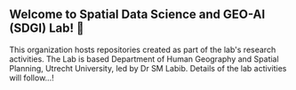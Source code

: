 ## Welcome to Spatial Data Science and GEO-AI (SDGI) Lab! 👋

This organization hosts repositories created as part of the lab's research activities.
The Lab is based Department of Human Geography and Spatial Planning, Utrecht University, led by Dr SM Labib.
Details of the lab activities will follow...!

<!--
**Here are some ideas to get you started:**

🙋‍♀️ A short introduction - what is your organization all about?
🌈 Contribution guidelines - how can the community get involved?
👩‍💻 Useful resources - where can the community find your docs? Is there anything else the community should know?
🍿 Fun facts - what does your team eat for breakfast?
🧙 Remember, you can do mighty things with the power of [Markdown](https://docs.github.com/github/writing-on-github/getting-started-with-writing-and-formatting-on-github/basic-writing-and-formatting-syntax)
-->
